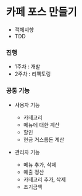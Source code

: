 # 카페 포스 만들기

- 객체지향
- TDD

### 진행

- 1주차 : 개발
- 2주차 : 리펙토링

### 공통 기능

- 사용자 기능
    
    - 카테고리
    - 메뉴에 대한 계산
    - 할인
    - 현금 거스름돈 계산

- 관리자 기능

    - 메뉴 추가, 삭제
    - 매출 정산
    - 카테고리 추가, 삭제
    - 초기금액
